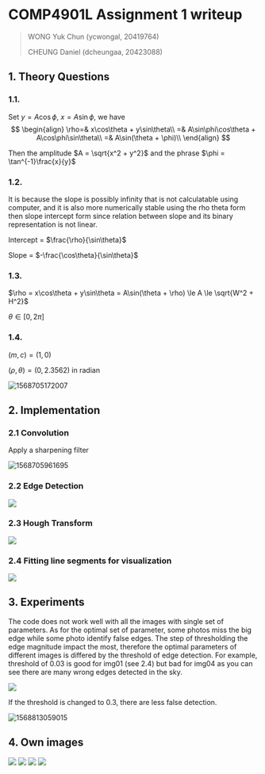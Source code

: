 

# COMP4901L Assignment 1 writeup

> WONG Yuk Chun (ycwongal, 20419764)
>
> CHEUNG Daniel (dcheungaa, 20423088)

## 1. Theory Questions

### 1.1.

Set $y = A\cos\phi$, $x = A\sin\phi$, we have
$$
\begin{align}
\rho=& x\cos\theta + y\sin\theta\\
=& A\sin\phi\cos\theta + A\cos\phi\sin\theta\\
=& A\sin(\theta + \phi)\\
\end{align}
$$

Then the amplitude $A = \sqrt{x^2 + y^2}$ and the phrase $\phi = \tan^{-1}\frac{x}{y}$

### 1.2.

It is because the slope is possibly infinity that is not calculatable using computer, and it is also more numerically stable using the rho theta form then slope intercept form since relation between slope and its binary representation is not linear.

Intercept = $\frac{\rho}{\sin\theta}$

Slope = $-\frac{\cos\theta}{\sin\theta}$

### 1.3.

$\rho  = x\cos\theta + y\sin\theta = A\sin(\theta + \rho) \le A \le \sqrt{W^2 + H^2}$

$\theta\in [0,2\pi]$

### 1.4.

$(m,c) = (1,0)$

$(\rho, \theta) = (0, 2.3562)$ in radian

![1568705172007](1568705172007.png)

## 2. Implementation

### 2.1 Convolution

Apply a sharpening filter

![1568705961695](1568705961695.png)

### 2.2 Edge Detection

![](results\img01_01edge.png)

### 2.3 Hough Transform

![](results\img01_03hough.png)

### 2.4 Fitting line segments for visualization

![](results\img01_04lines.png)

## 3. Experiments

The code does not work well with all the images with single set of parameters. As for the optimal set of parameter, some photos miss the big edge while some photo identify false edges. The step of thresholding the edge magnitude impact the most, therefore the optimal parameters of different images is differed by the threshold of edge detection. For example, threshold of 0.03 is good for img01 (see 2.4) but bad for img04 as you can see there are many wrong edges detected in the sky.

![](results\img04_04lines.png)

If the threshold is changed to 0.3, there are less false detection.

![1568813059015](individual-results\img04.jpg_04lines.png)

## 4. Own images

![](ec\results\ec01_04lines.png)
![](ec\results\ec02_04lines.png)
![](ec\results\ec03_04lines.png)
![](ec\results\ec04_04lines.png)
